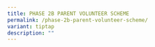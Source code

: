```yaml
---
title: PHASE 2B PARENT VOLUNTEER SCHEME
permalink: /phase-2b-parent-volunteer-scheme/
variant: tiptap
description: ""
---
```

